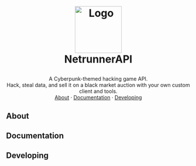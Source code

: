<!-- LOGO -->
<h1>
<p align="center">
  <img src="https://github.com/user-attachments/assets/3f6d49eb-60a0-4144-8992-eccb675bca66" alt="Logo" width="128">
  <br>NetrunnerAPI
</h1>
  <p align="center">
A Cyberpunk-themed hacking game API.<br>Hack, steal data, and sell it on a black market auction with your own custom client and tools.
    <br />
    <a href="#about">About</a>
    ·
    <a href="#documentation">Documentation</a>
    ·
    <a href="#developing">Developing</a>
  </p>
</p>

## About

## Documentation

## Developing
